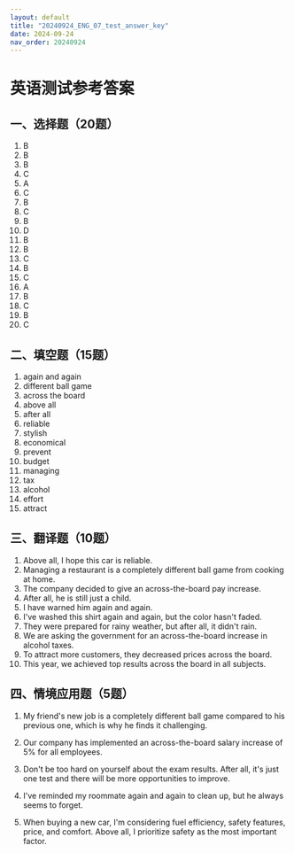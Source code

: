 ```yaml
---
layout: default
title: "20240924_ENG_07_test_answer_key"
date: 2024-09-24
nav_order: 20240924
---
```



# 英语测试参考答案

## 一、选择题（20题）

1. B
2. B
3. B
4. C
5. A
6. C
7. B
8. C
9. B
10. D
11. B
12. B
13. C
14. B
15. C
16. A
17. B
18. C
19. B
20. C

## 二、填空题（15题）

1. again and again
2. different ball game
3. across the board
4. above all
5. after all
6. reliable
7. stylish
8. economical
9. prevent
10. budget
11. managing
12. tax
13. alcohol
14. effort
15. attract

## 三、翻译题（10题）

1. Above all, I hope this car is reliable.
2. Managing a restaurant is a completely different ball game from cooking at home.
3. The company decided to give an across-the-board pay increase.
4. After all, he is still just a child.
5. I have warned him again and again.
6. I've washed this shirt again and again, but the color hasn't faded.
7. They were prepared for rainy weather, but after all, it didn't rain.
8. We are asking the government for an across-the-board increase in alcohol taxes.
9. To attract more customers, they decreased prices across the board.
10. This year, we achieved top results across the board in all subjects.

## 四、情境应用题（5题）

1. My friend's new job is a completely different ball game compared to his previous one, which is why he finds it challenging.

2. Our company has implemented an across-the-board salary increase of 5% for all employees.

3. Don't be too hard on yourself about the exam results. After all, it's just one test and there will be more opportunities to improve.

4. I've reminded my roommate again and again to clean up, but he always seems to forget.

5. When buying a new car, I'm considering fuel efficiency, safety features, price, and comfort. Above all, I prioritize safety as the most important factor.
